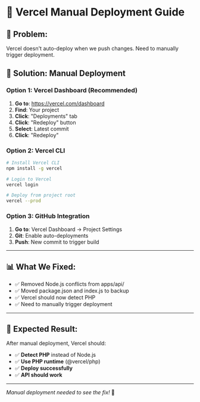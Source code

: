 # 🚀 Vercel Manual Deployment Guide

## 🚨 **Problem:**
Vercel doesn't auto-deploy when we push changes. Need to manually trigger deployment.

## 🔧 **Solution: Manual Deployment**

### **Option 1: Vercel Dashboard (Recommended)**
1. **Go to**: https://vercel.com/dashboard
2. **Find**: Your project
3. **Click**: "Deployments" tab
4. **Click**: "Redeploy" button
5. **Select**: Latest commit
6. **Click**: "Redeploy"

### **Option 2: Vercel CLI**
```bash
# Install Vercel CLI
npm install -g vercel

# Login to Vercel
vercel login

# Deploy from project root
vercel --prod
```

### **Option 3: GitHub Integration**
1. **Go to**: Vercel Dashboard → Project Settings
2. **Git**: Enable auto-deployments
3. **Push**: New commit to trigger build

---

## 📊 **What We Fixed:**
- ✅ Removed Node.js conflicts from apps/api/
- ✅ Moved package.json and index.js to backup
- ✅ Vercel should now detect PHP
- ✅ Need to manually trigger deployment

---

## 🚀 **Expected Result:**
After manual deployment, Vercel should:
- ✅ **Detect PHP** instead of Node.js
- ✅ **Use PHP runtime** (@vercel/php)
- ✅ **Deploy successfully**
- ✅ **API should work**

---
*Manual deployment needed to see the fix!* 🚀
